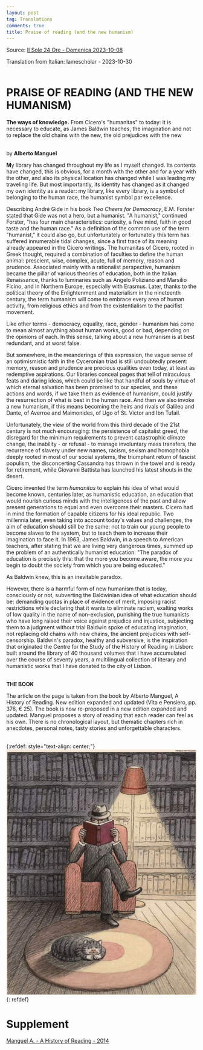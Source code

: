 ```yaml
---
layout: post
tag: Translations
comments: true
title: Praise of reading (and the new humanism)
---
```


Source: [Il Sole 24 Ore - Domenica 2023-10-08](https://disk.yandex.ru/i/BcgJGS7GkPoSpw)

Translation from Italian: lamescholar - 2023-10-30
<br><br>

# PRAISE OF READING (AND THE NEW HUMANISM)

**The ways of knowledge.** From Cicero's "humanitas" to today: it is necessary to educate, as James Baldwin teaches, the imagination and not to replace the old chains with the new, the old prejudices with the new
<br><br>

by **Alberto Manguel**

**M**y library has changed throughout my life as I myself changed. Its contents have changed, this is obvious, for a month with the other and for a year with the other, and also its physical location has changed while I was leading my traveling life. But most importantly, its identity has changed as it changed my own identity as a reader: my library, like every library, is a symbol of belonging to the human race, the humanist symbol par excellence.

Describing André Gide in his book *Two Cheers for Democracy*, E.M. Forster stated that Gide was not a hero, but a humanist. "A humanist," continued Forster, "has four main characteristics: curiosity, a free mind, faith in good taste and the human race." As a definition of the common use of the term "humanist," it could also go, but unfortunately or fortunately this term has suffered innumerable tidal changes, since a first trace of its meaning already appeared in the Cicero writings. The humanitas of Cicero, rooted in Greek thought, required a combination of faculties to define the human animal: prescient, wise, complex, acute, full of memory, reason and prudence. Associated mainly with a rationalist perspective, humanism became the pillar of various theories of education, both in the Italian Renaissance, thanks to luminaries such as Angelo Poliziano and Marsilio Ficino, and in Northern Europe, especially with Erasmus. Later, thanks to the political theory of the Enlightenment and materialism in the nineteenth century, the term humanism will come to embrace every area of human activity, from religious ethics and from the existentialism to the pacifist movement.

Like other terms - democracy, equality, race, gender - humanism has come to mean almost anything about human works, good or bad, depending on the opinions of each. In this sense, talking about a new humanism is at best redundant, and at worst false.

But somewhere, in the meanderings of this expression, the vague sense of an optimismistic faith in the Cyceronian triad is still undoubtedly present: memory, reason and prudence are precious qualities even today, at least as redemptive aspirations. Our libraries conceal pages that tell of miraculous feats and daring ideas, which could be like that handful of souls by virtue of which eternal salvation has been promised to our species, and these actions and words, if we take them as evidence of humanism, could justify the resurrection of what is best in the human race. And then we also invoke a new humanism, if this means becoming the heirs and rivals of Galileo and Dante, of Averroe and Maimonides, of Ugo of St. Victor and Ibn Tufail.

Unfortunately, the view of the world from this third decade of the 21st century is not much encouraging: the persistence of capitalist greed, the disregard for the minimum requirements to prevent catastrophic climate change, the inability - or refusal - to manage involuntary mass transfers, the recurrence of slavery under new names, racism, sexism and homophobia deeply rooted in most of our social systems, the triumphant return of fascist populism, the disconcerting Cassandra has thrown in the towel and is ready for retirement, while Giovanni Battista has launched his latest shouts in the desert.

Cicero invented the term *humanitas* to explain his idea of what would become known, centuries later, as humanistic education, an education that would nourish curious minds with the intelligences of the past and allow present generations to equal and even overcome their masters. Cicero had in mind the formation of capable citizens for his ideal republic. Two millennia later, even taking into account today's values and challenges, the aim of education should still be the same: not to train our young people to become slaves to the system, but to teach them to increase their imagination to face it. In 1963, James Baldwin, in a speech to American teachers, after stating that we are living very dangerous times, summed up the problem of an authentically humanist education: "The paradox of education is precisely this: that the more you become aware, the more you begin to doubt the society from which you are being educated."

As Baldwin knew, this is an inevitable paradox.

However, there is a harmful form of new humanism that is today, consciously or not, subverting the Baldwinian idea of what education should be: demanding quotas in place of evidence of merit, imposing racist restrictions while declaring that it wants to eliminate racism, exalting works of low quality in the name of non-exclusion, punishing the true humanists who have long raised their voice against prejudice and injustice, subjecting them to a judgment without trial Baldwin spoke of educating imagination, not replacing old chains with new chains, the ancient prejudices with self-censorship. Baldwin's paradox, healthy and subversive, is the inspiration that originated the Centre for the Study of the History of Reading in Lisbon: built around the library of 40 thousand volumes that I have accumulated over the course of seventy years, a multilingual collection of literary and humanistic works that I have donated to the city of Lisbon.
<br><br>

**THE BOOK**

The article on the page is taken from the book by Alberto Manguel, A History of Reading. New edition expanded and updated (Vita e Pensiero, pp. 376, € 25). The book is now re-proposed in a new edition expanded and updated. Manguel proposes a story of reading that each reader can feel as his own. There is no chronological layout, but thematic chapters rich in anecdotes, personal notes, tasty stories and unforgettable characters.
<br><br>

{:refdef: style="text-align: center;"}
![Elogio della lettura](/images/elogio-della-lettura.jpg)
{: refdef}
<br>

# Supplement

[Manguel A. - A History of Reading - 2014](https://library.lol/main/E32485B1A2964E6B4E304165DDCF0570)